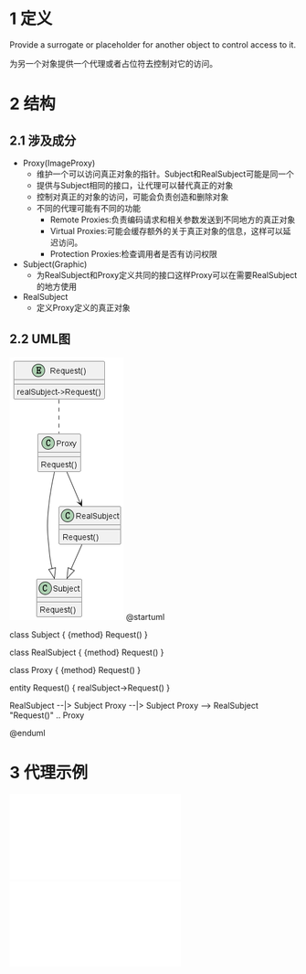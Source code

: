 

# 1 定义

Provide a surrogate or placeholder for another object to control access to it.

为另一个对象提供一个代理或者占位符去控制对它的访问。


# 2 结构

## 2.1 涉及成分

* Proxy(ImageProxy)
  * 维护一个可以访问真正对象的指针。Subject和RealSubject可能是同一个
  * 提供与Subject相同的接口，让代理可以替代真正的对象
  * 控制对真正的对象的访问，可能会负责创造和删除对象
  * 不同的代理可能有不同的功能
    * Remote Proxies:负责编码请求和相关参数发送到不同地方的真正对象
    * Virtual Proxies:可能会缓存额外的关于真正对象的信息，这样可以延迟访问。
    * Protection Proxies:检查调用者是否有访问权限
* Subject(Graphic)
  * 为RealSubject和Proxy定义共同的接口这样Proxy可以在需要RealSubject的地方使用
* RealSubject
  * 定义Proxy定义的真正对象


## 2.2 UML图

![](../attachment/Proxy01.png)
@startuml

class Subject
{
    {method} Request()
}

class RealSubject
{
   {method} Request()
}

class Proxy
{
    {method} Request()
}

entity Request()
{
    realSubject->Request()
}

RealSubject --|> Subject
Proxy --|> Subject
Proxy --> RealSubject
"Request()" .. Proxy


@enduml




# 3 代理示例

![HearFile](../include/Proxy.h)
![TestFile](../src/Proxy.cpp)